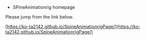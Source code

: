 
* SPineAnimationrig homepage

Please jump from the link below.

[https://ko-ta2142.github.io/SpineAnimationrigPage/](https://ko-ta2142.github.io/SpineAnimationrigPage/)



